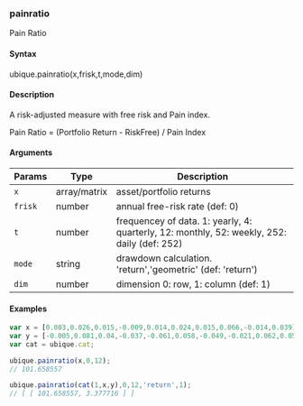 ### painratio

Pain Ratio


#### Syntax

ubique.painratio(x,frisk,t,mode,dim)


#### Description

A risk-adjusted measure with free risk and Pain index.  
  
Pain Ratio = (Portfolio Return - RiskFree) / Pain Index  



#### Arguments

|Params|Type|Description
|---------|----|-----------
|`x` | array/matrix | asset/portfolio returns
|`frisk` | number | annual free-risk rate (def: 0)
|`t` | number | frequencey of data. 1: yearly, 4: quarterly, 12: monthly, 52: weekly, 252: daily (def: 252)
|`mode` | string | drawdown calculation. 'return','geometric' (def: 'return')
|`dim` | number | dimension 0: row, 1: column (def: 1)


#### Examples

```js
var x = [0.003,0.026,0.015,-0.009,0.014,0.024,0.015,0.066,-0.014,0.039];
var y = [-0.005,0.081,0.04,-0.037,-0.061,0.058,-0.049,-0.021,0.062,0.058];
var cat = ubique.cat;

ubique.painratio(x,0,12);
// 101.658557

ubique.painratio(cat(1,x,y),0,12,'return',1);
// [ [ 101.658557, 3.377716 ] ]
```

